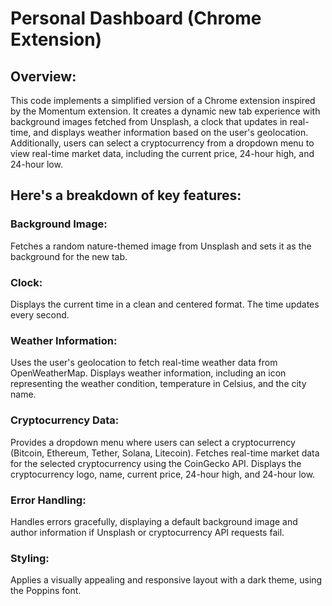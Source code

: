 # Personal Dashboard (Chrome Extension)

## Overview:

  This code implements a simplified version of a Chrome extension inspired by the Momentum extension. It creates a dynamic new tab experience with background images fetched from Unsplash, a clock that updates in real-time, and displays weather information based on the user's geolocation. Additionally, users can select a cryptocurrency from a dropdown menu to view real-time market data, including the current price, 24-hour high, and 24-hour low.

## Here's a breakdown of key features:

### Background Image:
  
  Fetches a random nature-themed image from Unsplash and sets it as the background for the new tab.

### Clock:
  
  Displays the current time in a clean and centered format. The time updates every second.

### Weather Information:
   
   Uses the user's geolocation to fetch real-time weather data from OpenWeatherMap.
   Displays weather information, including an icon representing the weather condition, temperature in Celsius, and the city name.

### Cryptocurrency Data:
   
   Provides a dropdown menu where users can select a cryptocurrency (Bitcoin, Ethereum, Tether, Solana, Litecoin).
  Fetches real-time market data for the selected cryptocurrency using the CoinGecko API.
  Displays the cryptocurrency logo, name, current price, 24-hour high, and 24-hour low.

### Error Handling:
  
  Handles errors gracefully, displaying a default background image and author information if Unsplash or cryptocurrency API requests fail.

### Styling:
Applies a visually appealing and responsive layout with a dark theme, using the Poppins font.



